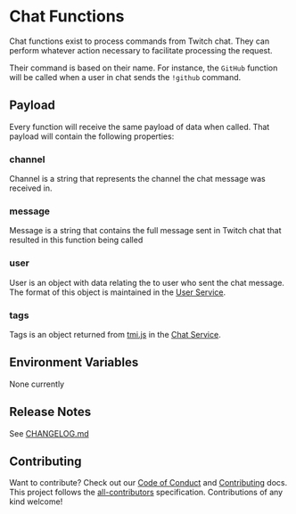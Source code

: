 # Chat Functions

Chat functions exist to process commands from Twitch chat. They can perform whatever action necessary
to facilitate processing the request.

Their command is based on their name. For instance, the `GitHub` function will be called when a
user in chat sends the `!github` command.

## Payload

Every function will receive the same payload of data when called. That payload will contain the following properties:

### channel

Channel is a string that represents the channel the chat message was received in.

### message

Message is a string that contains the full message sent in Twitch chat that resulted in this function being called

### user

User is an object with data relating the to user who sent the chat message. The format of this object is maintained in the [User Service](../../services/user/).

### tags

Tags is an object returned from [tmi.js](https://github.com/tmijs/tmi.js) in the [Chat Service](../../services/chat/).

## Environment Variables

None currently

## Release Notes

See [CHANGELOG.md](../../../CHANGELOG.md)

## Contributing

Want to contribute? Check out our [Code of Conduct](../../../CODE_OF_CONDUCT.md) and [Contributing](../../../CONTRIBUTING.md) docs. This project follows the [all-contributors](https://github.com/all-contributors/all-contributors) specification. Contributions of any kind welcome!
